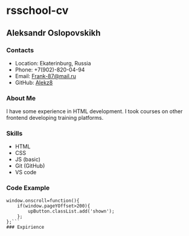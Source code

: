 # rsschool-cv
## Aleksandr Oslopovskikh
### Contacts
* Location: Ekaterinburg, Russia
* Phone: +7(902)-820-04-94
* Email: Frank-87@mail.ru
* GitHub: [Alekz8](https://github.com/Alekz8)
### About Me
I have some experience in HTML development. I took courses on other frontend developing training platforms.
### Skills
* HTML
* CSS
* JS (basic)
* Git (GitHub)
* VS code
### Code Example
``` let upButton=document.querySelector ('.up-Button');
window.onscroll=function(){
    if(window.pageYOffset>200){
        upButton.classList.add('shown');
    };
};```
### Expirience